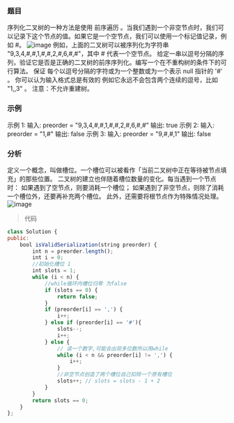 ### 题目
序列化二叉树的一种方法是使用 前序遍历 。当我们遇到一个非空节点时，我们可以记录下这个节点的值。如果它是一个空节点，我们可以使用一个标记值记录，例如 #。
![image](https://github.com/NatsunoKoide/natsunokoide.github.io/assets/137853852/9043d643-826d-46c4-8542-281466f2105f)
例如，上面的二叉树可以被序列化为字符串 "9,3,4,#,#,1,#,#,2,#,6,#,#"，其中 # 代表一个空节点。
给定一串以逗号分隔的序列，验证它是否是正确的二叉树的前序序列化。编写一个在不重构树的条件下的可行算法。
保证 每个以逗号分隔的字符或为一个整数或为一个表示 null 指针的 '#' 。
你可以认为输入格式总是有效的
例如它永远不会包含两个连续的逗号，比如 "1,,3" 。
注意：不允许重建树。

### 示例
示例 1:
输入: preorder = "9,3,4,#,#,1,#,#,2,#,6,#,#"
输出: true
示例 2:
输入: preorder = "1,#"
输出: false
示例 3:
输入: preorder = "9,#,#,1"
输出: false
 
### 分析
定义一个概念，叫做槽位。一个槽位可以被看作「当前二叉树中正在等待被节点填充」的那些位置。
二叉树的建立也伴随着槽位数量的变化。每当遇到一个节点时：
如果遇到了空节点，则要消耗一个槽位；
如果遇到了非空节点，则除了消耗一个槽位外，还要再补充两个槽位。
此外，还需要将根节点作为特殊情况处理。
![image](https://github.com/NatsunoKoide/natsunokoide.github.io/assets/137853852/ce257022-73b9-4042-8685-dc6d143688b5)

> 代码
```js
class Solution {
public:
    bool isValidSerialization(string preorder) {
        int n = preorder.length();
        int i = 0;
        //初始化槽位 1 
        int slots = 1;
        while (i < n) {
            //while循环内槽位归零 为false
            if (slots == 0) {
                return false;
            }
            if (preorder[i] == ',') {
                i++;
            } else if (preorder[i] == '#'){
                slots--;
                i++;
            } else {
                // 读一个数字,可能会出现多位数所以用while
                while (i < n && preorder[i] != ',') {
                    i++;
                }
                //非空节点创造了两个槽位自己扣除一个原有槽位
                slots++; // slots = slots - 1 + 2
            }
        }
        return slots == 0;
    }
};
```